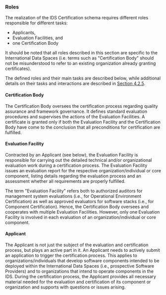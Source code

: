 ### Roles ###

The realization of the IDS Certification schema requires different roles responsible for different tasks:

* Applicants,
* Evaluation Facilities, and
* one Certification Body

It should be noted that all roles described in this section are specific to the International Data Spaces (i.e. terms such as "Certification Body" should not be misunderstood to refer to an existing organization already granting certificates).

The defined roles and their main tasks are described below, while additional details on their tasks and interactions are described in [Section 4.2.5](./4_2_5_Processes.md).

#### Certification Body ####

The Certification Body oversees the certification process regarding quality assurance and framework governance. It defines standard evaluation procedures and supervises the actions of the Evaluation Facilities. A certificate is granted only if both the Evaluation Facility and the Certification Body have come to the conclusion that all preconditions for certification are fulfilled.

#### Evaluation Facility ####

Contracted by an Applicant (see below), the Evaluation Facility is responsible for carrying out the detailed technical and/or organizational evaluation work during a certification process. The Evaluation Facility issues an evaluation report for the respective organization/individual or core component, listing details regarding the evaluation process and an assessment whether all requirements are properly fulfilled.

The term "Evaluation Facility" refers both to authorized auditors for management system evaluations (i.e., for Operational Environment Certification) as well as approved evaluators for software stacks (i.e., for Component Certification). Hence, the Certification Body oversees and cooperates with multiple Evaluation Facilities. However, only one Evaluation Facility is involved in each evaluation of an organization/individual or core component.

#### Applicant ####

The Applicant is not just the subject of the evaluation and certification process, but plays an active part in it.
An Applicant needs to actively submit an application to trigger the certification process. This applies to organizations/individuals that develop software components intended to be deployed within the International Data Spaces (i.e., prospective Software Providers) and to organizations that intend to operate components in the IDS.
During the certification process, the Applicant provides all necessary material needed for the evaluation and certification of its component or organization and supports with questions or issues arising.
